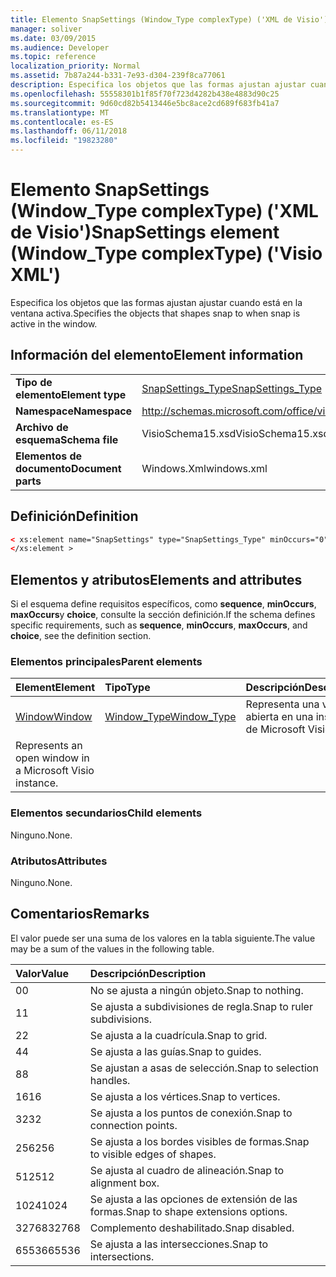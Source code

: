 ```yaml
---
title: Elemento SnapSettings (Window_Type complexType) ('XML de Visio')
manager: soliver
ms.date: 03/09/2015
ms.audience: Developer
ms.topic: reference
localization_priority: Normal
ms.assetid: 7b87a244-b331-7e93-d304-239f8ca77061
description: Especifica los objetos que las formas ajustan ajustar cuando está en la ventana activa.
ms.openlocfilehash: 55558301b1f85f70f723d4282b438e4883d90c25
ms.sourcegitcommit: 9d60cd82b5413446e5bc8ace2cd689f683fb41a7
ms.translationtype: MT
ms.contentlocale: es-ES
ms.lasthandoff: 06/11/2018
ms.locfileid: "19823280"
---
```

# <a name="snapsettings-element-windowtype-complextype-visio-xml"></a><span data-ttu-id="fb026-103">Elemento SnapSettings (Window_Type complexType) ('XML de Visio')</span><span class="sxs-lookup"><span data-stu-id="fb026-103">SnapSettings element (Window_Type complexType) ('Visio XML')</span></span>

<span data-ttu-id="fb026-104">Especifica los objetos que las formas ajustan ajustar cuando está en la ventana activa.</span><span class="sxs-lookup"><span data-stu-id="fb026-104">Specifies the objects that shapes snap to when snap is active in the window.</span></span>
  
## <a name="element-information"></a><span data-ttu-id="fb026-105">Información del elemento</span><span class="sxs-lookup"><span data-stu-id="fb026-105">Element information</span></span>

|||
|:-----|:-----|
|<span data-ttu-id="fb026-106">**Tipo de elemento**</span><span class="sxs-lookup"><span data-stu-id="fb026-106">**Element type**</span></span> <br/> |[<span data-ttu-id="fb026-107">SnapSettings_Type</span><span class="sxs-lookup"><span data-stu-id="fb026-107">SnapSettings_Type</span></span>](snapsettings_type-complextypevisio-xml.md) <br/> |
|<span data-ttu-id="fb026-108">**Namespace**</span><span class="sxs-lookup"><span data-stu-id="fb026-108">**Namespace**</span></span> <br/> |http://schemas.microsoft.com/office/visio/2012/main  <br/> |
|<span data-ttu-id="fb026-109">**Archivo de esquema**</span><span class="sxs-lookup"><span data-stu-id="fb026-109">**Schema file**</span></span> <br/> |<span data-ttu-id="fb026-110">VisioSchema15.xsd</span><span class="sxs-lookup"><span data-stu-id="fb026-110">VisioSchema15.xsd</span></span>  <br/> |
|<span data-ttu-id="fb026-111">**Elementos de documento**</span><span class="sxs-lookup"><span data-stu-id="fb026-111">**Document parts**</span></span> <br/> |<span data-ttu-id="fb026-112">Windows.Xml</span><span class="sxs-lookup"><span data-stu-id="fb026-112">windows.xml</span></span>  <br/> |
   
## <a name="definition"></a><span data-ttu-id="fb026-113">Definición</span><span class="sxs-lookup"><span data-stu-id="fb026-113">Definition</span></span>

```XML
< xs:element name="SnapSettings" type="SnapSettings_Type" minOccurs="0" maxOccurs="1" >
</xs:element >
```

## <a name="elements-and-attributes"></a><span data-ttu-id="fb026-114">Elementos y atributos</span><span class="sxs-lookup"><span data-stu-id="fb026-114">Elements and attributes</span></span>

<span data-ttu-id="fb026-115">Si el esquema define requisitos específicos, como **sequence**, **minOccurs**, **maxOccurs**y **choice**, consulte la sección definición.</span><span class="sxs-lookup"><span data-stu-id="fb026-115">If the schema defines specific requirements, such as **sequence**, **minOccurs**, **maxOccurs**, and **choice**, see the definition section.</span></span> 
  
### <a name="parent-elements"></a><span data-ttu-id="fb026-116">Elementos principales</span><span class="sxs-lookup"><span data-stu-id="fb026-116">Parent elements</span></span>

|<span data-ttu-id="fb026-117">**Element**</span><span class="sxs-lookup"><span data-stu-id="fb026-117">**Element**</span></span>|<span data-ttu-id="fb026-118">**Tipo**</span><span class="sxs-lookup"><span data-stu-id="fb026-118">**Type**</span></span>|<span data-ttu-id="fb026-119">**Descripción**</span><span class="sxs-lookup"><span data-stu-id="fb026-119">**Description**</span></span>|
|:-----|:-----|:-----|
|[<span data-ttu-id="fb026-120">Window</span><span class="sxs-lookup"><span data-stu-id="fb026-120">Window</span></span>](window-element-windows_type-complextypevisio-xml.md) <br/> |[<span data-ttu-id="fb026-121">Window_Type</span><span class="sxs-lookup"><span data-stu-id="fb026-121">Window_Type</span></span>](window_type-complextypevisio-xml.md) <br/> |<span data-ttu-id="fb026-122">Representa una ventana abierta en una instancia de Microsoft Visio.
</span><span class="sxs-lookup"><span data-stu-id="fb026-122">Represents an open window in a Microsoft Visio instance.</span></span>  <br/> |
   
### <a name="child-elements"></a><span data-ttu-id="fb026-123">Elementos secundarios</span><span class="sxs-lookup"><span data-stu-id="fb026-123">Child elements</span></span>

<span data-ttu-id="fb026-124">Ninguno.</span><span class="sxs-lookup"><span data-stu-id="fb026-124">None.</span></span>
  
### <a name="attributes"></a><span data-ttu-id="fb026-125">Atributos</span><span class="sxs-lookup"><span data-stu-id="fb026-125">Attributes</span></span>

<span data-ttu-id="fb026-126">Ninguno.</span><span class="sxs-lookup"><span data-stu-id="fb026-126">None.</span></span>
  
## <a name="remarks"></a><span data-ttu-id="fb026-127">Comentarios</span><span class="sxs-lookup"><span data-stu-id="fb026-127">Remarks</span></span>

<span data-ttu-id="fb026-128">El valor puede ser una suma de los valores en la tabla siguiente.</span><span class="sxs-lookup"><span data-stu-id="fb026-128">The value may be a sum of the values in the following table.</span></span>
  
|<span data-ttu-id="fb026-129">**Valor**</span><span class="sxs-lookup"><span data-stu-id="fb026-129">**Value**</span></span>|<span data-ttu-id="fb026-130">**Descripción**</span><span class="sxs-lookup"><span data-stu-id="fb026-130">**Description**</span></span>|
|:-----|:-----|
|<span data-ttu-id="fb026-131">0</span><span class="sxs-lookup"><span data-stu-id="fb026-131">0</span></span>  <br/> |<span data-ttu-id="fb026-132">No se ajusta a ningún objeto.</span><span class="sxs-lookup"><span data-stu-id="fb026-132">Snap to nothing.</span></span>  <br/> |
|<span data-ttu-id="fb026-133">1</span><span class="sxs-lookup"><span data-stu-id="fb026-133">1</span></span>  <br/> |<span data-ttu-id="fb026-134">Se ajusta a subdivisiones de regla.</span><span class="sxs-lookup"><span data-stu-id="fb026-134">Snap to ruler subdivisions.</span></span>  <br/> |
|<span data-ttu-id="fb026-135">2</span><span class="sxs-lookup"><span data-stu-id="fb026-135">2</span></span>  <br/> |<span data-ttu-id="fb026-136">Se ajusta a la cuadrícula.</span><span class="sxs-lookup"><span data-stu-id="fb026-136">Snap to grid.</span></span>  <br/> |
|<span data-ttu-id="fb026-137">4</span><span class="sxs-lookup"><span data-stu-id="fb026-137">4</span></span>  <br/> |<span data-ttu-id="fb026-138">Se ajusta a las guías.</span><span class="sxs-lookup"><span data-stu-id="fb026-138">Snap to guides.</span></span>  <br/> |
|<span data-ttu-id="fb026-139">8</span><span class="sxs-lookup"><span data-stu-id="fb026-139">8</span></span>  <br/> |<span data-ttu-id="fb026-140">Se ajustan a asas de selección.</span><span class="sxs-lookup"><span data-stu-id="fb026-140">Snap to selection handles.</span></span>  <br/> |
|<span data-ttu-id="fb026-141">16</span><span class="sxs-lookup"><span data-stu-id="fb026-141">16</span></span>  <br/> |<span data-ttu-id="fb026-142">Se ajusta a los vértices.</span><span class="sxs-lookup"><span data-stu-id="fb026-142">Snap to vertices.</span></span>  <br/> |
|<span data-ttu-id="fb026-143">32</span><span class="sxs-lookup"><span data-stu-id="fb026-143">32</span></span>  <br/> |<span data-ttu-id="fb026-144">Se ajusta a los puntos de conexión.</span><span class="sxs-lookup"><span data-stu-id="fb026-144">Snap to connection points.</span></span>  <br/> |
|<span data-ttu-id="fb026-145">256</span><span class="sxs-lookup"><span data-stu-id="fb026-145">256</span></span>  <br/> |<span data-ttu-id="fb026-146">Se ajusta a los bordes visibles de formas.</span><span class="sxs-lookup"><span data-stu-id="fb026-146">Snap to visible edges of shapes.</span></span>  <br/> |
|<span data-ttu-id="fb026-147">512</span><span class="sxs-lookup"><span data-stu-id="fb026-147">512</span></span>  <br/> |<span data-ttu-id="fb026-148">Se ajusta al cuadro de alineación.</span><span class="sxs-lookup"><span data-stu-id="fb026-148">Snap to alignment box.</span></span>  <br/> |
|<span data-ttu-id="fb026-149">1024</span><span class="sxs-lookup"><span data-stu-id="fb026-149">1024</span></span>  <br/> |<span data-ttu-id="fb026-150">Se ajusta a las opciones de extensión de las formas.</span><span class="sxs-lookup"><span data-stu-id="fb026-150">Snap to shape extensions options.</span></span>  <br/> |
|<span data-ttu-id="fb026-151">32768</span><span class="sxs-lookup"><span data-stu-id="fb026-151">32768</span></span>  <br/> |<span data-ttu-id="fb026-152">Complemento deshabilitado.</span><span class="sxs-lookup"><span data-stu-id="fb026-152">Snap disabled.</span></span>  <br/> |
|<span data-ttu-id="fb026-153">65536</span><span class="sxs-lookup"><span data-stu-id="fb026-153">65536</span></span>  <br/> |<span data-ttu-id="fb026-154">Se ajusta a las intersecciones.</span><span class="sxs-lookup"><span data-stu-id="fb026-154">Snap to intersections.</span></span>  <br/> |
   

